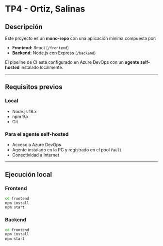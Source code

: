 # TP4 - Ortiz, Salinas

## Descripción
Este proyecto es un **mono-repo** con una aplicación mínima compuesta por:
- **Frontend:** React (`/frontend`)
- **Backend:** Node.js con Express (`/backend`)

El pipeline de CI está configurado en Azure DevOps con un **agente self-hosted** instalado localmente.

---

## Requisitos previos

### Local
- Node.js 18.x
- npm 9.x
- Git

### Para el agente self-hosted
- Acceso a Azure DevOps
- Agente instalado en la PC y registrado en el pool `Pauli`
- Conectividad a Internet

---

## Ejecución local

### Frontend
```bash
cd frontend
npm install
npm start
``` 

### Backend
```bash
cd frontend
npm install
npm start
```

